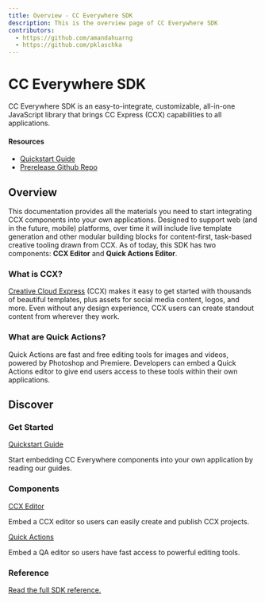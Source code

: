 ```yaml
---
title: Overview - CC Everywhere SDK 
description: This is the overview page of CC Everywhere SDK
contributors:
  - https://github.com/amandahuarng
  - https://github.com/pklaschka
---
```


<Hero slots="heading, text"/> 

# CC Everywhere SDK

CC Everywhere SDK is an easy-to-integrate, customizable, all-in-one JavaScript library that brings CC Express (CCX) capabilities to all applications.

<Resources slots="heading, links"/>

#### Resources
* [Quickstart Guide](guides/quickstart/index.md)
* [Prerelease Github Repo](https://github.com/AdobeDocs/cc-everywhere)

## Overview

This documentation provides all the materials you need to start integrating CCX components into your own applications. Designed to support web (and in the future, mobile) platforms, over time it will include live template generation and other modular building blocks for content-first, task-based creative tooling drawn from CCX. As of today, this SDK has two components: __CCX Editor__ and __Quick Actions Editor__.

### What is CCX? 
[Creative Cloud Express](https://www.adobe.com/express/) (CCX) makes it easy to get started with thousands of beautiful templates, plus assets for social media content, logos, and more. Even without any design experience, CCX users can create standout content from wherever they work. 

### What are Quick Actions? 
Quick Actions are fast and free editing tools for images and videos, powered by Photoshop and Premiere. Developers can embed a Quick Actions editor to give end users access to these tools within their own applications.

## Discover
<!-- explain different workflows here -->

<DiscoverBlock width="100%" slots="heading, link, text"/>

### Get Started

[Quickstart Guide](guides/)
    
Start embedding CC Everywhere components into your own application by reading our guides.

<DiscoverBlock slots="heading, link, text"/> 

### Components

[CCX Editor](guides/ccx_editor/) 
     
Embed a CCX editor so users can easily create and publish CCX projects.

<DiscoverBlock slots="link, text"/>

[Quick Actions](guides/quick_actions/) 

Embed a QA editor so users have fast access to powerful editing tools.


<DiscoverBlock width="100%" slots="heading, link, text"/>

### Reference

[Read the full SDK reference.](reference/) 


  